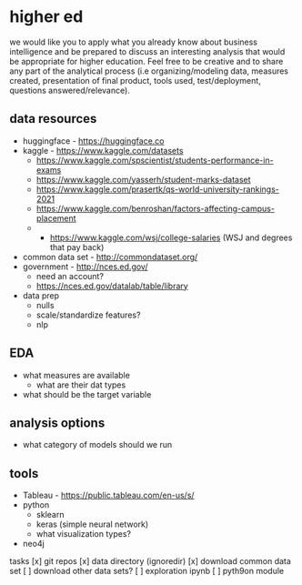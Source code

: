 # higher ed
we would like you to apply what you already know about business intelligence and be prepared to discuss an interesting analysis that would be appropriate for higher education. Feel free to be creative and to share any part of the analytical process (i.e organizing/modeling data, measures created, presentation of final product, tools used, test/deployment, questions answered/relevance). 

## data resources
- huggingface - https://huggingface.co
- kaggle - https://www.kaggle.com/datasets
  - https://www.kaggle.com/spscientist/students-performance-in-exams
  - https://www.kaggle.com/yasserh/student-marks-dataset
  - https://www.kaggle.com/prasertk/qs-world-university-rankings-2021
  - https://www.kaggle.com/benroshan/factors-affecting-campus-placement
  - * https://www.kaggle.com/wsj/college-salaries (WSJ and degrees that pay back)
- common data set - http://commondataset.org/
- government - http://nces.ed.gov/
  - need an account?
  - https://nces.ed.gov/datalab/table/library
- data prep
  - nulls
  - scale/standardize features?
  - nlp

## EDA
- what measures are available
  - what are their dat types
- what should be the target variable


## analysis options
- what category of models should we run


## tools
- Tableau - https://public.tableau.com/en-us/s/
- python
  - sklearn
  - keras (simple neural network)
  - what visualization types?
- neo4j


tasks
[x] git repos
[x] data directory (ignoredir)
  [x] download common data set
  [ ] download other data sets?
[ ] exploration ipynb
[ ] pyth9on module
